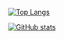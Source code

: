[![Top Langs](https://github-readme-stats.vercel.app/api/top-langs/?username=tomoyahiroe&hide=html,css,blade,TeX,Jupyter%20Notebook&langs_count=10&layout=pie&theme=gruvbox)](https://github.com/anuraghazra/github-readme-stats)

[![GitHub stats](https://github-readme-stats.vercel.app/api?username=tomoyahiroe&show_icons=true&theme=gruvbox)](https://github.com/anuraghazra/github-readme-stats)
